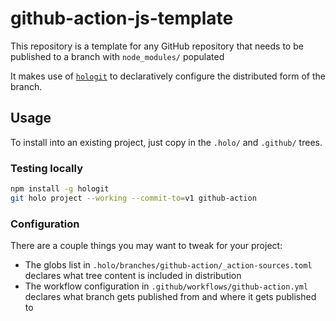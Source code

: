 # github-action-js-template

This repository is a template for any GitHub repository that needs to be published to a branch with `node_modules/` populated

It makes use of [`hologit`](https://github.com/JarvusInnovations/hologit) to declaratively configure the distributed form of the branch.

## Usage

To install into an existing project, just copy in the `.holo/` and `.github/` trees.

### Testing locally

```bash
npm install -g hologit
git holo project --working --commit-to=v1 github-action
```

### Configuration

There are a couple things you may want to tweak for your project:

- The globs list in `.holo/branches/github-action/_action-sources.toml` declares what tree content is included in distribution
- The workflow configuration in `.github/workflows/github-action.yml` declares what branch gets published from and where it gets published to
